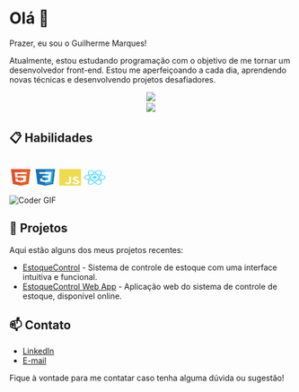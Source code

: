 # Olá 👋 

Prazer, eu sou o Guilherme Marques!

Atualmente, estou estudando programação com o objetivo de me tornar um desenvolvedor front-end. Estou me aperfeiçoando a cada dia, aprendendo novas técnicas e desenvolvendo projetos desafiadores.

<div align="center">
  <a href="https://github.com/droidmarx">
    <img height="180em" src="https://github-readme-stats.vercel.app/api?username=droidmarx&show_icons=true&theme=tokyonight&include_all_commits=true&count_private=true"/>
    <br>
    <img height="180em" src="https://github-readme-stats.vercel.app/api/top-langs/?username=droidmarx&layout=compact&langs_count=7&theme=tokyonight"/>
  </a>
</div>

## 📋 Habilidades
<div style="display: inline_block"><br>
  <img align="center" alt="HTML" height="30" width="40" src="https://raw.githubusercontent.com/devicons/devicon/master/icons/html5/html5-original.svg">
  <img align="center" alt="CSS" height="30" width="40" src="https://raw.githubusercontent.com/devicons/devicon/master/icons/css3/css3-original.svg">
  <img align="center" alt="JavaScript" height="30" width="40" src="https://raw.githubusercontent.com/devicons/devicon/master/icons/javascript/javascript-plain.svg">
  <img align="center" alt="React" height="30" width="40" src="https://raw.githubusercontent.com/devicons/devicon/master/icons/react/react-original.svg">
</div>

<br>

<img alt="Coder GIF" height="250" width="350" src="https://cdn.dribbble.com/users/730703/screenshots/6581243/avento.gif" />

## 📂 Projetos
Aqui estão alguns dos meus projetos recentes:

- [EstoqueControl](https://github.com/droidmarx/EstoqueControl) - Sistema de controle de estoque com uma interface intuitiva e funcional. 
- [EstoqueControl Web App](https://estoque-control.vercel.app/) - Aplicação web do sistema de controle de estoque, disponível online.

## 📫 Contato
- [LinkedIn](https://www.linkedin.com/in/guimqs?utm_source=share&utm_campaign=share_via&utm_content=profile&utm_medium=android_app)
- [E-mail](mailto:droidmarx@gmail.com)

Fique à vontade para me contatar caso tenha alguma dúvida ou sugestão!